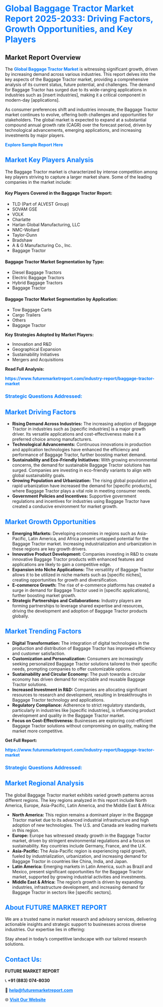 <h1 style="color: #007BFF;">Global Baggage Tractor Market Report 2025-2033: Driving Factors, Growth Opportunities, and Key Players</h1>

<section id="overview">
<h2>Market Report Overview</h2>
<p>The <a href="https://www.futuremarketreport.com/industry-report/baggage-tractor-market" style="color: #007BFF; text-decoration: none;"><strong>Global Baggage Tractor Market</strong></a> is witnessing significant growth, driven by increasing demand across various industries. This report delves into the key aspects of the Baggage Tractor market, providing a comprehensive analysis of its current status, future potential, and challenges. The demand for Baggage Tractor has surged due to its wide-ranging applications in industries such as [insert industries], making it a critical component in modern-day [applications].</p>
<p>As consumer preferences shift and industries innovate, the Baggage Tractor market continues to evolve, offering both challenges and opportunities for stakeholders. The global market is expected to expand at a substantial compound annual growth rate (CAGR) over the forecast period, driven by technological advancements, emerging applications, and increasing investments by major players.</p>
</section>

<section id="overview">
<p><a href="https://www.futuremarketreport.com/request-sample/reportId=110214" style="color: #007BFF; text-decoration: none;"><strong>Explore Sample Report Here</strong></a></p>
</section>

<section id="key-players">
<h2 style="color: #007BFF;">Market Key Players Analysis</h2>
<p>The Baggage Tractor market is characterized by intense competition among key players striving to capture a larger market share. Some of the leading companies in the market include:</p>
<h4>Key Players Covered in the Baggage Tractor Report:</h4>
<ul><li>TLD (Part of ALVEST Group)</li><li>SOVAM GSE</li><li>VOLK</li><li>Charlatte</li><li>Harlan Global Manufacturing, LLC</li><li>NMC-Wollard</li><li>Taylor-Dunn</li><li>Bradshaw</li><li>A &amp; G Manufacturing Co., Inc.</li><li>Baggage Tractor</li></ul>
<h4>Baggage Tractor Market Segmentation by Type:</h4>
<ul><li>Diesel Baggage Tractors</li><li>Electric Baggage Tractors</li><li>Hybrid Baggage Tractors</li><li>Baggage Tractor</li></ul>

<h4>Baggage Tractor Market Segmentation by Application:</h4>
<ul><li>Tow Baggage Carts</li><li>Cargo Trailers</li><li>Others</li><li>Baggage Tractor</li></ul>
<p><strong>Key Strategies Adopted by Market Players:</strong></p>
<ul>
<li>Innovation and R&D</li>
<li>Geographical Expansion</li>
<li>Sustainability Initiatives</li>
<li>Mergers and Acquisitions</li>
</ul>
</section>

<section>
<p><strong>Read Full Analysis: </strong></p><a href="https://www.futuremarketreport.com/industry-report/baggage-tractor-market" style="color: #007BFF; text-decoration: none;"><strong>https://www.futuremarketreport.com/industry-report/baggage-tractor-market</strong></a>
<h3 style="color: #007BFF;">Strategic Questions Addressed:</h3>
</section>

<section id="driving-factors">
<h2 style="color: #007BFF;">Market Driving Factors</h2>
<ul>
<li><strong>Rising Demand Across Industries:</strong> The increasing adoption of Baggage Tractor in industries such as [specific industries] is a major growth driver. Its versatile applications and cost-effectiveness make it a preferred choice among manufacturers.</li>
<li><strong>Technological Advancements:</strong> Continuous innovations in production and application technologies have enhanced the efficiency and performance of Baggage Tractor, further boosting market demand.</li>
<li><strong>Sustainability and Eco-Friendly Initiatives:</strong> With growing environmental concerns, the demand for sustainable Baggage Tractor solutions has surged. Companies are investing in eco-friendly variants to align with global sustainability goals.</li>
<li><strong>Growing Population and Urbanization:</strong> The rising global population and rapid urbanization have increased the demand for [specific products], where Baggage Tractor plays a vital role in meeting consumer needs.</li>
<li><strong>Government Policies and Incentives:</strong> Supportive government regulations and incentives for industries using Baggage Tractor have created a conducive environment for market growth.</li>
</ul>
</section>

<section id="growth-opportunities">
<h2 style="color: #007BFF;">Market Growth Opportunities</h2>
<ul>
<li><strong>Emerging Markets:</strong> Developing economies in regions such as Asia-Pacific, Latin America, and Africa present untapped potential for the Baggage Tractor market. Increasing industrialization and urbanization in these regions are key growth drivers.</li>
<li><strong>Innovative Product Development:</strong> Companies investing in R&D to create innovative Baggage Tractor products with enhanced features and applications are likely to gain a competitive edge.</li>
<li><strong>Expansion into Niche Applications:</strong> The versatility of Baggage Tractor allows it to be utilized in niche markets such as [specific niches], creating opportunities for growth and diversification.</li>
<li><strong>E-commerce Growth:</strong> The rise of e-commerce platforms has created a surge in demand for Baggage Tractor used in [specific applications], further boosting market growth.</li>
<li><strong>Strategic Partnerships and Collaborations:</strong> Industry players are forming partnerships to leverage shared expertise and resources, driving the development and adoption of Baggage Tractor products globally.</li>
</ul>
</section>

<section id="trending-factors">
<h2 style="color: #007BFF;">Market Trending Factors</h2>
<ul>
<li><strong>Digital Transformation:</strong> The integration of digital technologies in the production and distribution of Baggage Tractor has improved efficiency and customer satisfaction.</li>
<li><strong>Customization and Personalization:</strong> Consumers are increasingly seeking personalized Baggage Tractor solutions tailored to their specific needs, prompting companies to offer customizable options.</li>
<li><strong>Sustainability and Circular Economy:</strong> The push towards a circular economy has driven demand for recyclable and reusable Baggage Tractor solutions.</li>
<li><strong>Increased Investment in R&D:</strong> Companies are allocating significant resources to research and development, resulting in breakthroughs in Baggage Tractor technology and applications.</li>
<li><strong>Regulatory Compliance:</strong> Adherence to strict regulatory standards, particularly in industries like [specific industries], is influencing product development and quality in the Baggage Tractor market.</li>
<li><strong>Focus on Cost-Effectiveness:</strong> Businesses are exploring cost-efficient Baggage Tractor solutions without compromising on quality, making the market more competitive.</li>
</ul>
</section>

<section>
<p><strong>Get Full Report: </strong></p><a href="https://www.futuremarketreport.com/industry-report/baggage-tractor-market" style="color: #007BFF; text-decoration: none;"><strong>https://www.futuremarketreport.com/industry-report/baggage-tractor-market</strong></a>
<h3 style="color: #007BFF;">Strategic Questions Addressed:</h3>
</section>


<section id="regional-analysis">
<h2 style="color: #007BFF;">Market Regional Analysis</h2>
<p>The global Baggage Tractor market exhibits varied growth patterns across different regions. The key regions analyzed in this report include North America, Europe, Asia-Pacific, Latin America, and the Middle East & Africa:</p>
<ul>
<li><strong>North America:</strong> This region remains a dominant player in the Baggage Tractor market due to its advanced industrial infrastructure and high adoption of new technologies. The U.S. and Canada are leading markets in this region.</li>
<li><strong>Europe:</strong> Europe has witnessed steady growth in the Baggage Tractor market, driven by stringent environmental regulations and a focus on sustainability. Key countries include Germany, France, and the U.K.</li>
<li><strong>Asia-Pacific:</strong> The Asia-Pacific region is experiencing rapid growth, fueled by industrialization, urbanization, and increasing demand for Baggage Tractor in countries like China, India, and Japan.</li>
<li><strong>Latin America:</strong> Emerging markets in Latin America, such as Brazil and Mexico, present significant opportunities for the Baggage Tractor market, supported by growing industrial activities and investments.</li>
<li><strong>Middle East & Africa:</strong> The region’s growth is driven by expanding industries, infrastructure development, and increasing demand for Baggage Tractor in sectors like [specific sectors].</li>
</ul>
</section>

<footer>
<h2 style="color: #007BFF;">About FUTURE MARKET REPORT</h2>
<p>We are a trusted name in market research and advisory services, delivering actionable insights and strategic support to businesses across diverse industries. Our expertise lies in offering:</p>

<p>Stay ahead in today’s competitive landscape with our tailored research solutions.</p>

<h2 style="color: #007BFF;">Contact Us:</h2>
<p><strong>FUTURE MARKET REPORT</strong></p>
<p>📞 <strong>+91 (883) 074-8030</strong></p>
<p>📧 <strong><a href="mailto:help@futuremarketreport.com" style="color: #007BFF;">help@futuremarketreport.com</a></strong></p>
<p>🌐 <strong><a href="https://www.futuremarketreport.com/" style="color: #007BFF;">Visit Our Website</a></strong></p>
</footer>